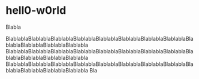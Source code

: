 # hell0-w0rld

Blabla

BlablablaBlablablaBlablablaBlablablaBlablablaBlablablaBlablablaBlablablaBlablablaBlablablaBlablablaBlablabla
BlablablaBlablablaBlablablaBlablablaBlablablaBlablablaBlablablaBlablablaBlablablaBlablablaBlablablaBlablabla
BlablablaBlablablaBlablablaBlablablaBlablablaBlablablaBlablablaBlablablaBlablablaBlablablaBlablablaBlablabla
Bla

